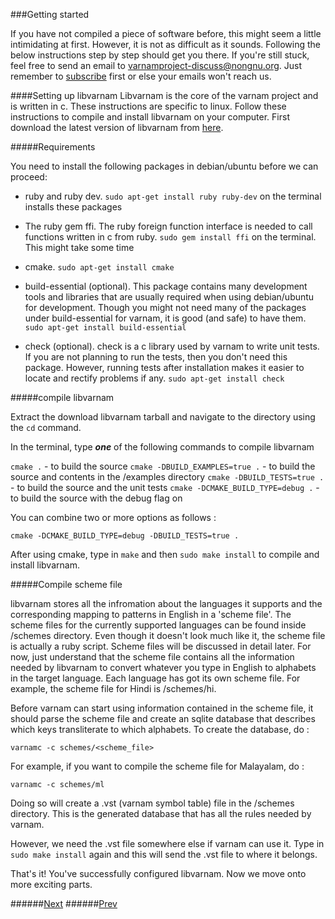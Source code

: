 ###Getting started

If you have not compiled a piece of software before, this might seem a little intimidating at first. However, it is not as difficult as it sounds. Following the below instructions step by step should get you there. If you're still stuck, feel free to send an email to varnamproject-discuss@nongnu.org. Just remember to [subscribe](https://lists.nongnu.org/mailman/listinfo/varnamproject-discuss) first or else your emails won't reach us.

####Setting up libvarnam
Libvarnam is the core of the varnam project and is written in c. These instructions are specific to linux. Follow these instructions to compile and install libvarnam on your computer. First download the latest version of libvarnam from [here](http://download.savannah.gnu.org/releases/varnamproject/libvarnam/source/).

#####Requirements 

You need to install the following packages in debian/ubuntu before we can proceed:

+ ruby and ruby dev. `sudo apt-get install ruby ruby-dev` on the terminal installs these packages

+ The ruby gem ffi. The ruby foreign function interface is needed to call functions written in c from ruby. `sudo gem install ffi` on the terminal. This might take some time

+ cmake. `sudo apt-get install cmake`

+ build-essential (optional). This package contains many development tools and libraries that are usually required when using debian/ubuntu for development. Though you might not need many of the packages under build-essential for varnam, it is good (and safe) to have them. `sudo apt-get install build-essential`

+ check (optional). check is a c library used by varnam to write unit tests. If you are not planning to run the tests, then you don't need this package. However, running tests after installation makes it easier to locate and rectify problems if any. `sudo apt-get install check`

#####compile libvarnam

Extract the download libvarnam tarball and navigate to the directory using the `cd` command.

In the terminal, type **_one_** of the following commands to compile libvarnam

`cmake .` - to build the source
`cmake -DBUILD_EXAMPLES=true .` - to build the source and contents in the /examples directory
`cmake -DBUILD_TESTS=true .` - to build the source and the unit tests
`cmake -DCMAKE_BUILD_TYPE=debug .` - to build the source with the debug flag on

You can combine two or more options as follows :

`cmake -DCMAKE_BUILD_TYPE=debug -DBUILD_TESTS=true .`

After using cmake, type in `make` and then `sudo make install` to compile and install libvarnam.

#####Compile scheme file

libvarnam stores all the infromation about the languages it supports and the corresponding mapping to patterns in English in a 'scheme file'. The scheme files for the currently supported languages can be found inside /schemes directory.
Even though it doesn't look much like it, the scheme file is actually a ruby script. Scheme files will be discussed in detail later. For now, just understand that the scheme file contains all the information needed by libvarnam to convert whatever you type in English to alphabets in the target language. Each language has got its own scheme file. For example, the scheme file for Hindi is /schemes/hi.

Before varnam can start using information contained in the scheme file, it should parse the scheme file and create an sqlite database that describes which keys transliterate to which alphabets. To create the database, do :

`varnamc -c schemes/<scheme_file>`

For example, if you want to compile the scheme file for Malayalam, do :

`varnamc -c schemes/ml`

Doing so will create a .vst (varnam symbol table) file in the /schemes directory. This is the generated database that has all the rules needed by varnam. 

However, we need the .vst file somewhere else if varnam can use it. Type in `sudo make install` again and this will send the .vst file to where it belongs.

That's it! You've successfully configured libvarnam. Now we move onto more exciting parts.

######[Next][input tools]
######[Prev][front page]

[input tools]: input_tools.md
[front page]: guide_front.md